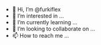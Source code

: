 - 👋 Hi, I’m @furkiflex
- 👀 I’m interested in ...
- 🌱 I’m currently learning ...
- 💞️ I’m looking to collaborate on ...
- 📫 How to reach me ...

<!---
furkiflex/furkiflex is a ✨ special ✨ repository because its `README.md` (this file) appears on your GitHub profile.
You can click the Preview link to take a ananı skm iç
